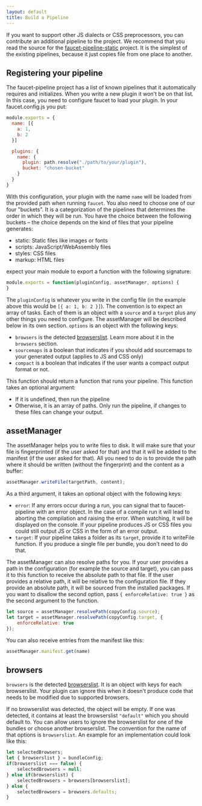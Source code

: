 ```yaml
---
layout: default
title: Build a Pipeline
---
```


If you want to support other JS dialects or CSS preprocessors, you can
contribute an additional pipeline to the project. We recommend that you read the
source for the
[faucet-pipeline-static](https://github.com/faucet-pipeline/faucet-pipeline-static)
project. It is the simplest of the existing pipelines, because it just copies
file from one place to another.

## Registering your pipeline

The faucet-pipeline project has a list of known pipelines that it automatically
requires and initializes. When you write a new plugin it won't be on that list.
In this case, you need to configure faucet to load your plugin. In your
faucet.config.js you put:

```javascript
module.exports = {
  name: [{
    a: 1,
    b: 2
  }]

  plugins: {
    name: {
      plugin: path.resolve("./path/to/your/plugin"),
      bucket: "chosen-bucket"
    }
  }
}
```

With this configuration, your plugin with the name `name` will be loaded from
the provided path when running `faucet`. You also need to choose one of our four
"buckets". It is a categorization of the pipelines that determines the order in
which they will be run. You have the choice between the following buckets – the
choice depends on the kind of files that your pipeline generates:

* static: Static files like images or fonts
* scripts: JavaScript/WebAssembly files
* styles: CSS files
* markup: HTML files

expect your main module to export a function with the following signature:

```javascript
module.exports = function(pluginConfig, assetManager, options) {
}
```

The `pluginConfig` is whatever you write in the config file (in the example
above this would be `[{ a: 1, b: 2 }]`). The convention is to expect an array of
tasks. Each of them is an object with a `source` and a `target` plus any other
things you need to configure. The assetManager will be described below in its
own section. `options` is an object with the following keys:

* `browsers` is the detected [browserslist](https://github.com/ai/browserslist).
    Learn more about it in the `browsers` section.
* `sourcemaps` is a boolean that indicates if you should add sourcemaps to your
    generated output (applies to JS and CSS only)
* `compact` is a boolean that indicates if the user wants a compact output
    format or not.

This function should return a function that runs your pipeline. This function
takes an optional argument:

* If it is undefined, then run the pipeline
* Otherwise, it is an array of paths. Only run the pipeline, if changes to these
    files can change your output.

## assetManager

The assetManager helps you to write files to disk. It will make sure that your
file is fingerprinted (if the user asked for that) and that it will be added to
the manifest (if the user asked for that). All you need to do is to provide the
path where it should be written (without the fingerprint) and the content as a
buffer:

```javascript
assetManager.writeFile(targetPath, content);
```

As a third argument, it takes an optional object with the following keys:

* `error`: If any errors occur during a run, you can signal that to
    faucet-pipeline with an error object. In the case of a compile run it will
    lead to aborting the compilation and raising the error. When watching, it
    will be displayed on the console. If your pipeline produces JS or CSS files
    you could still output JS or CSS in the form of an error output.
* `target`: If your pipeline takes a folder as its `target`, provide it to
    writeFile function. If you produce a single file per bundle, you don't need
    to do that.

The assetManager can also resolve paths for you. If your user provides a path in
the configuration (for example the source and target), you can pass it to this
function to receive the absolute path to that file. If the user provides a
relative path, it will be relative to the configuration file. If they provide an
absolute path, it will be sourced from the installed packages. If you want to
disallow the second option, pass `{ enforceRelative: true }` as the second
argument to the function.

```javascript
let source = assetManager.resolvePath(copyConfig.source);
let target = assetManager.resolvePath(copyConfig.target, {
    enforceRelative: true
});
```

You can also receive entries from the manifest like this:

```javascript
assetManager.manifest.get(name)
```

## browsers

`browsers` is the detected [browserslist](https://github.com/ai/browserslist).
It is an object with keys for each browserslist. Your plugin can ignore this
when it doesn't produce code that needs to be modified due to supported
browsers.

If no browserslist was detected, the object will be empty. If one was detected,
it contains at least the browserslist `"default"` which you should default to.
You can allow users to ignore the browserslist for one of the bundles or choose
another browserslist. The convention for the name of that options is
`browserslist`. An example for an implementation could look like this:

```javascript
let selectedBrowsers;
let { browserslist } = bundleConfig;
if(browserslist === false) {
    selectedBrowsers = null;
} else if(browserslist) {
    selectedBrowsers = browsers[browserslist];
} else {
    selectedBrowsers = browsers.defaults;
}
```
